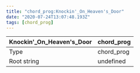 ```yaml
---
title: "chord_prog:Knockin'_On_Heaven's_Door"
date: "2020-07-24T13:07:48.193Z"
tags: [chord_prog]
---
```


|Knockin'_On_Heaven's_Door|chord_prog|
|---|---|
|Type|chord_prog|
|Root string|undefined|

